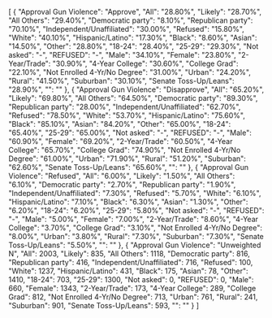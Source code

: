 [
  {
    "Approval Gun Violence": "Approve",
    "All": "28.80%",
    "Likely": "28.70%",
    "All Others": "29.40%",
    "Democratic party": "8.10%",
    "Republican party": "70.10%",
    "Independent/Unaffiliated": "30.00%",
    "Refused": "15.80%",
    "White": "40.10%",
    "Hispanic/Latino": "17.30%",
    "Black": "8.60%",
    "Asian": "14.50%",
    "Other": "28.80%",
    "18-24": "28.40%",
    "25-29": "29.30%",
    "Not asked": "-",
    "REFUSED": "-",
    "Male": "34.10%",
    "Female": "23.80%",
    "2-Year/Trade": "30.90%",
    "4-Year College": "30.60%",
    "College Grad": "22.10%",
    "Not Enrolled 4-Yr/No Degree": "31.00%",
    "Urban": "24.20%",
    "Rural": "41.50%",
    "Suburban": "30.10%",
    "Senate Toss-Up/Leans": "28.90%",
    "": ""
  },
  {
    "Approval Gun Violence": "Disapprove",
    "All": "65.20%",
    "Likely": "69.80%",
    "All Others": "64.50%",
    "Democratic party": "89.30%",
    "Republican party": "28.00%",
    "Independent/Unaffiliated": "62.70%",
    "Refused": "78.50%",
    "White": "53.70%",
    "Hispanic/Latino": "75.60%",
    "Black": "85.10%",
    "Asian": "84.20%",
    "Other": "65.00%",
    "18-24": "65.40%",
    "25-29": "65.00%",
    "Not asked": "-",
    "REFUSED": "-",
    "Male": "60.90%",
    "Female": "69.20%",
    "2-Year/Trade": "60.50%",
    "4-Year College": "65.70%",
    "College Grad": "74.90%",
    "Not Enrolled 4-Yr/No Degree": "61.00%",
    "Urban": "71.90%",
    "Rural": "51.20%",
    "Suburban": "62.60%",
    "Senate Toss-Up/Leans": "65.60%",
    "": ""
  },
  {
    "Approval Gun Violence": "Refused",
    "All": "6.00%",
    "Likely": "1.50%",
    "All Others": "6.10%",
    "Democratic party": "2.70%",
    "Republican party": "1.90%",
    "Independent/Unaffiliated": "7.30%",
    "Refused": "5.70%",
    "White": "6.10%",
    "Hispanic/Latino": "7.10%",
    "Black": "6.30%",
    "Asian": "1.30%",
    "Other": "6.20%",
    "18-24": "6.20%",
    "25-29": "5.80%",
    "Not asked": "-",
    "REFUSED": "-",
    "Male": "5.00%",
    "Female": "7.00%",
    "2-Year/Trade": "8.60%",
    "4-Year College": "3.70%",
    "College Grad": "3.10%",
    "Not Enrolled 4-Yr/No Degree": "8.00%",
    "Urban": "3.80%",
    "Rural": "7.30%",
    "Suburban": "7.30%",
    "Senate Toss-Up/Leans": "5.50%",
    "": ""
  },
  {
    "Approval Gun Violence": "Unweighted N",
    "All": 2003,
    "Likely": 835,
    "All Others": 1118,
    "Democratic party": 816,
    "Republican party": 416,
    "Independent/Unaffiliated": 716,
    "Refused": 100,
    "White": 1237,
    "Hispanic/Latino": 431,
    "Black": 175,
    "Asian": 78,
    "Other": 1410,
    "18-24": 703,
    "25-29": 1300,
    "Not asked": 0,
    "REFUSED": 0,
    "Male": 660,
    "Female": 1343,
    "2-Year/Trade": 173,
    "4-Year College": 289,
    "College Grad": 812,
    "Not Enrolled 4-Yr/No Degree": 713,
    "Urban": 761,
    "Rural": 241,
    "Suburban": 901,
    "Senate Toss-Up/Leans": 593,
    "": ""
  }
]
